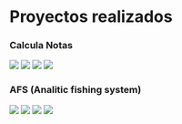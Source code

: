 <style>
  .tituloPagina{
    font-weight: 100;
    
  }
</style>
<link rel="stylesheet" href="https://stackpath.bootstrapcdn.com/bootstrap/4.1.3/css/bootstrap.min.css">
<h1 class="text-primary">Proyectos realizados</h1>

<h3 class="text-primary">Calcula Notas</h3>
<img src="https://github.com/Roderick777/muestraProyectosRealizados/blob/master/CalculaNotas/calculanotas1.jpeg">
<img src="https://github.com/Roderick777/muestraProyectosRealizados/blob/master/CalculaNotas/calculanotas2.jpeg">
<img src="https://github.com/Roderick777/muestraProyectosRealizados/blob/master/CalculaNotas/calculanotas3.jpeg">
<img src="https://github.com/Roderick777/muestraProyectosRealizados/blob/master/CalculaNotas/calculanotas4.jpeg">

<h3 class="text-primary">AFS (Analitic fishing system)</h3>
<img src="https://github.com/Roderick777/muestraProyectosRealizados/blob/master/Afs/afs1.jpeg">
<img src="https://github.com/Roderick777/muestraProyectosRealizados/blob/master/Afs/afs2.jpeg">
<img src="https://github.com/Roderick777/muestraProyectosRealizados/blob/master/Afs/afs3.jpeg">
<img src="https://github.com/Roderick777/muestraProyectosRealizados/blob/master/Afs/afs4.jpeg">
